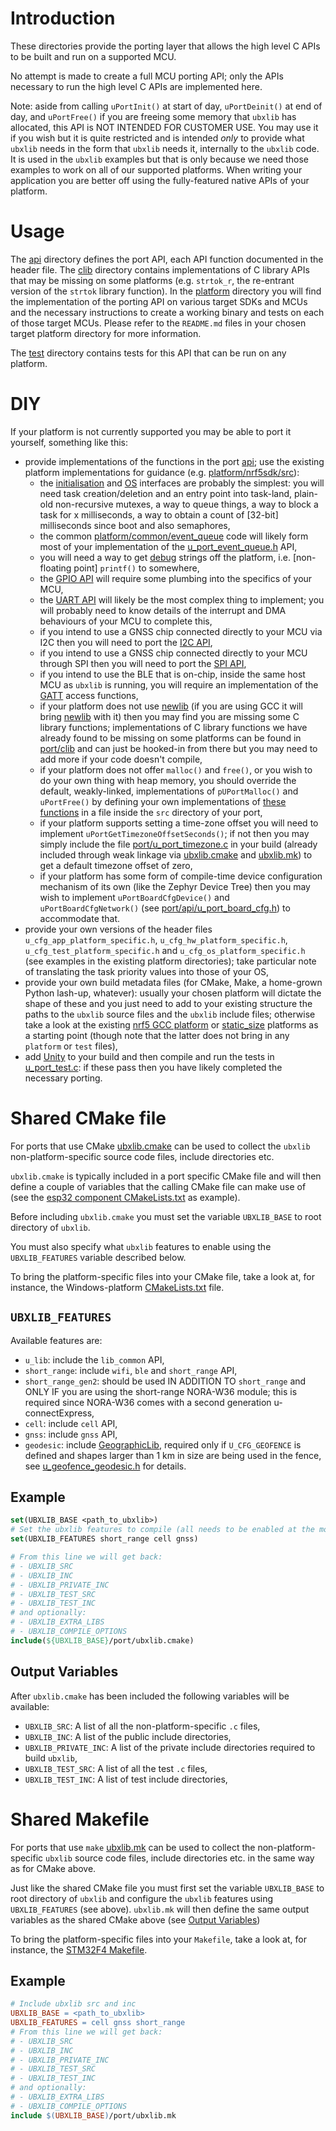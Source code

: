 # Introduction
These directories provide the porting layer that allows the high level C APIs to be built and run on a supported MCU.

No attempt is made to create a full MCU porting API; only the APIs necessary to run the high level C APIs are implemented here.

Note: aside from calling `uPortInit()` at start of day, `uPortDeinit()` at end of day, and `uPortFree()` if you are freeing some memory that `ubxlib` has allocated, this API is NOT INTENDED FOR CUSTOMER USE.  You may use it if you wish but it is quite restricted and is intended _only_ to provide what `ubxlib` needs in the form that `ubxlib` needs it, internally to the `ubxlib` code.  It is used in the `ubxlib` examples but that is only because we need those examples to work on all of our supported platforms.  When writing your application you are better off using the fully-featured native APIs of your platform.

# Usage
The [api](api) directory defines the port API, each API function documented in the header file.  The [clib](clib) directory contains implementations of C library APIs that may be missing on some platforms (e.g. `strtok_r`, the re-entrant version of the `strtok` library function).  In the [platform](platform) directory you will find the implementation of the porting API on various target SDKs and MCUs and the necessary instructions to create a working binary and tests on each of those target MCUs.  Please refer to the `README.md` files in your chosen target platform directory for more information.

The [test](test) directory contains tests for this API that can be run on any platform.

# DIY
If your platform is not currently supported you may be able to port it yourself, something like this:
- provide implementations of the functions in the port [api](api); use the existing platform implementations for guidance (e.g. [platform/nrf5sdk/src](platform/nrf5sdk/src)):
  - the [initialisation](api/u_port.h) and [OS](api/u_port_os.h) interfaces are probably the simplest: you will need task creation/deletion and an entry point into task-land, plain-old non-recursive mutexes, a way to queue things, a way to block a task for x milliseconds, a way to obtain a count of \[32-bit\] milliseconds since boot and also semaphores,
  - the common [platform/common/event_queue](platform/common/event_queue) code will likely form most of your implementation of the [u_port_event_queue.h](api/u_port_event_queue.h) API,
  - you will need a way to get [debug](api/u_port_debug.h) strings off the platform, i.e. \[non-floating point\] `printf()` to somewhere,
  - the [GPIO API](api/u_port_gpio.h) will require some plumbing into the specifics of your MCU,
  - the [UART API](api/u_port_uart.h) will likely be the most complex thing to implement; you will probably need to know details of the interrupt and DMA behaviours of your MCU to complete this,
  - if you intend to use a GNSS chip connected directly to your MCU via I2C then you will need to port the [I2C API](api/u_port_i2c.h),
  - if you intend to use a GNSS chip connected directly to your MCU through SPI then you will need to port the [SPI API](api/u_port_spi.h),
  - if you intend to use the BLE that is on-chip, inside the same host MCU as `ubxlib` is running, you will require an implementation of the [GATT](api/u_port_gatt.h) access functions,
  - if your platform does not use [newlib](https://sourceware.org/newlib/) (if you are using GCC it will bring [newlib](https://sourceware.org/newlib/) with it) then you may find you are missing some C library functions; implementations of C library functions we have already found to be missing on some platforms can be found in [port/clib](/port/clib) and can just be hooked-in from there but you may need to add more if your code doesn't compile,
  - if your platform does not offer `malloc()` and `free()`, or you wish to do your own thing with heap memory, you should override the default, weakly-linked, implementations of `pUPortMalloc()` and `uPortFree()` by defining your own implementations of [these functions](/port/api/u_port_heap.h) in a file inside the `src` directory of your port,
  - if your platform supports setting a time-zone offset you will need to implement `uPortGetTimezoneOffsetSeconds()`; if not then you may simply include the file [port/u_port_timezone.c](/port/u_port_timezone.c) in your build (already included through weak linkage via [ubxlib.cmake](ubxlib.cmake) and [ubxlib.mk](ubxlib.mk)) to get a default timezone offset of zero,
  - if your platform has some form of compile-time device configuration mechanism of its own (like the Zephyr Device Tree) then you may wish to implement `uPortBoardCfgDevice()` and `uPortBoardCfgNetwork()` (see [port/api/u_port_board_cfg.h](/port/api/u_port_board_cfg.h)) to accommodate that.
- provide your own versions of the header files `u_cfg_app_platform_specific.h`, `u_cfg_hw_platform_specific.h`, `u_cfg_test_platform_specific.h` and `u_cfg_os_platform_specific.h` (see examples in the existing platform directories); take particular note of translating the task priority values into those of your OS,
- provide your own build metadata files (for CMake, Make, a home-grown Python lash-up, whatever): usually your chosen platform will dictate the shape of these and you just need to add to your existing structure the paths to the `ubxlib` source files and the `ubxlib` include files; otherwise take a look at the existing [nrf5 GCC platform](platform/nrf5sdk/mcu/nrf52/gcc/runner) or [static_size](platform/static_size) platforms as a starting point (though note that the latter does not bring in any `platform` or `test` files),
- add [Unity](https://github.com/ThrowTheSwitch/Unity) to your build and then compile and run the tests in [u_port_test.c](test/u_port_test.c): if these pass then you have likely completed the necessary porting.

# Shared CMake file
For ports that use CMake [ubxlib.cmake](ubxlib.cmake) can be used to collect the `ubxlib` non-platform-specific source code files, include directories etc.

`ubxlib.cmake` is typically included in a port specific CMake file and will then define a couple of variables that the calling CMake file can make use of (see the [esp32 component CMakeLists.txt](platform/esp-idf/mcu/esp32/components/ubxlib/CMakeLists.txt) as example).

Before including `ubxlib.cmake` you must set the variable `UBXLIB_BASE` to root directory of `ubxlib`.

You must also specify what `ubxlib` features to enable using the `UBXLIB_FEATURES` variable described below.

To bring the platform-specific files into your CMake file, take a look at, for instance, the Windows-platform [CMakeLists.txt](platform/windows/mcu/win32/runner/CMakeLists.txt) file.

## `UBXLIB_FEATURES`
Available features are:
- `u_lib`: include the `lib_common` API,
- `short_range`: include `wifi`, `ble` and `short_range` API,
- `short_range_gen2`: should be used IN ADDITION TO `short_range` and ONLY IF you are using the short-range NORA-W36 module; this is required since NORA-W36 comes with a second generation u-connectExpress,
- `cell`: include `cell` API,
- `gnss`: include `gnss` API,
- `geodesic`: include [GeographicLib](https://github.com/geographiclib/geographiclib), required only if `U_CFG_GEOFENCE` is defined and shapes larger than 1 km in size are being used in the fence, see [u_geofence_geodesic.h](/common/geofence/api/u_geofence_geodesic.h) for details.

## Example
```cmake
set(UBXLIB_BASE <path_to_ubxlib>)
# Set the ubxlib features to compile (all needs to be enabled at the moment)
set(UBXLIB_FEATURES short_range cell gnss)

# From this line we will get back:
# - UBXLIB_SRC
# - UBXLIB_INC
# - UBXLIB_PRIVATE_INC
# - UBXLIB_TEST_SRC
# - UBXLIB_TEST_INC
# and optionally:
# - UBXLIB_EXTRA_LIBS
# - UBXLIB_COMPILE_OPTIONS
include(${UBXLIB_BASE}/port/ubxlib.cmake)
```

## Output Variables
After `ubxlib.cmake` has been included the following variables will be available:
- `UBXLIB_SRC`: A list of all the  non-platform-specific `.c` files,
- `UBXLIB_INC`: A list of the public include directories,
- `UBXLIB_PRIVATE_INC`: A list of the private include directories required to build `ubxlib`,
- `UBXLIB_TEST_SRC`: A list of all the test `.c` files,
- `UBXLIB_TEST_INC`: A list of test include directories,

# Shared Makefile
For ports that use `make` [ubxlib.mk](ubxlib.mk) can be used to collect the non-platform-specific `ubxlib` source code files, include directories etc. in the same way as for CMake above.

Just like the shared CMake file you must first set the variable `UBXLIB_BASE` to root directory of `ubxlib` and configure the `ubxlib` features using `UBXLIB_FEATURES` (see above). `ubxlib.mk` will then define the same output variables as the shared CMake above (see [Output Variables](#Output-Variables))

To bring the platform-specific files into your `Makefile`, take a look at, for instance, the [STM32F4 Makefile](platform/stm32cube/mcu/stm32f4/runner/Makefile).

## Example
```makefile
# Include ubxlib src and inc
UBXLIB_BASE = <path_to_ubxlib>
UBXLIB_FEATURES = cell gnss short_range
# From this line we will get back:
# - UBXLIB_SRC
# - UBXLIB_INC
# - UBXLIB_PRIVATE_INC
# - UBXLIB_TEST_SRC
# - UBXLIB_TEST_INC
# and optionally:
# - UBXLIB_EXTRA_LIBS
# - UBXLIB_COMPILE_OPTIONS
include $(UBXLIB_BASE)/port/ubxlib.mk
```
